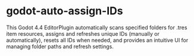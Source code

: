 # godot-auto-assign-IDs
This Godot 4.4 EditorPlugin automatically scans specified folders for .tres item resources, assigns and refreshes unique IDs (manually or automatically), resets all IDs when needed, and provides an intuitive UI for managing folder paths and refresh settings.
